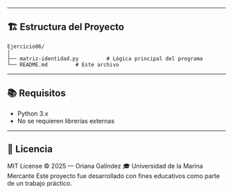 
---

## 🏗️ Estructura del Proyecto

```plaintext
Ejercicio06/
│
├── matriz-identidad.py         # Lógica principal del programa
└── README.md         # Este archivo
```

---

## 📚 Requisitos

- Python 3.x
- No se requieren librerías externas

---

## 📄 Licencia

MIT License © 2025 — Oriana Galíndez 🎓 Universidad de la Marina Mercante
Este proyecto fue desarrollado con fines educativos como parte de un trabajo práctico.


